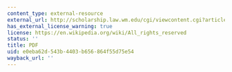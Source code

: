 ```yaml
---
content_type: external-resource
external_url: http://scholarship.law.wm.edu/cgi/viewcontent.cgi?article=1319&context=wmlr
has_external_license_warning: true
license: https://en.wikipedia.org/wiki/All_rights_reserved
status: ''
title: PDF
uid: e0eba62d-543b-4403-b656-864f55d75e54
wayback_url: ''
---
```

